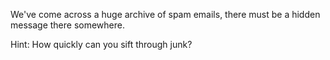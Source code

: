 We've come across a huge archive of spam emails, there must be a hidden message there somewhere.

Hint: How quickly can you sift through junk?